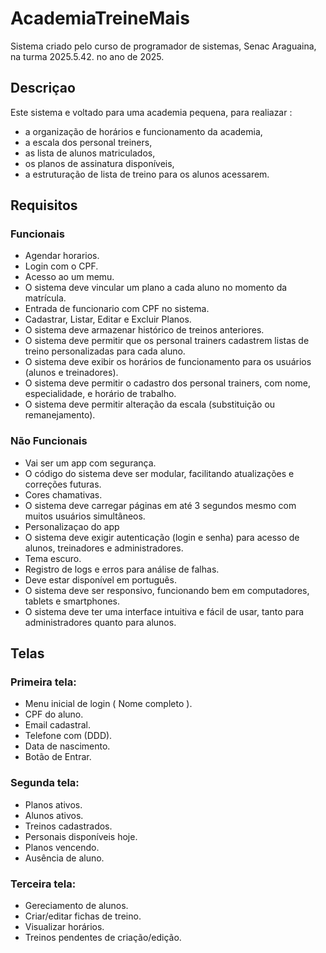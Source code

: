 # AcademiaTreineMais
Sistema criado pelo curso de programador de sistemas, Senac Araguaina, na turma 2025.5.42. no ano de 2025.

## Descriçao 

Este sistema e voltado para uma academia pequena, para realiazar  :
- a organização de horários e funcionamento da academia,
- a escala dos personal treiners,
- as lista de alunos matriculados,
- os planos de assinatura disponíveis,
- a estruturação de lista de treino para os alunos acessarem. 

## Requisitos 

### Funcionais 
- Agendar horarios.
- Login com o CPF.
- Acesso ao um memu.
- O sistema deve vincular um plano a cada aluno no momento da matrícula.
- Entrada de funcionario com CPF no sistema.
- Cadastrar, Listar, Editar e Excluir Planos.
- O sistema deve armazenar histórico de treinos anteriores.
- O sistema deve permitir que os personal trainers cadastrem listas de treino personalizadas para cada aluno.
- O sistema deve exibir os horários de funcionamento para os usuários (alunos e treinadores).
- O sistema deve permitir o cadastro dos personal trainers, com nome, especialidade, e horário de trabalho.
- O sistema deve permitir alteração da escala (substituição ou remanejamento).

### Não Funcionais 
- Vai ser um app com segurança.
- O código do sistema deve ser modular, facilitando atualizações e correções futuras.
- Cores chamativas.
- O sistema deve carregar páginas em até 3 segundos mesmo com muitos usuários simultâneos.
- Personalizaçao do app
- O sistema deve exigir autenticação (login e senha) para acesso de alunos, treinadores e administradores.
- Tema escuro.
- Registro de logs e erros para análise de falhas.
- Deve estar disponível em português.
- O sistema deve ser responsivo, funcionando bem em computadores, tablets e smartphones.
- O sistema deve ter uma interface intuitiva e fácil de usar, tanto para administradores quanto para alunos.

## Telas 
### Primeira tela:
- Menu inicial de login ( Nome completo ).
- CPF do aluno.
- Email cadastral.
- Telefone com (DDD).
- Data de nascimento.
- Botão de Entrar.
### Segunda tela:
- Planos ativos.
- Alunos ativos.
- Treinos cadastrados.
- Personais disponíveis hoje.
- Planos vencendo.
- Ausência de aluno.
### Terceira tela:
- Gereciamento de alunos.
- Criar/editar fichas de treino.
- Visualizar horários.
- Treinos pendentes de criação/edição.












